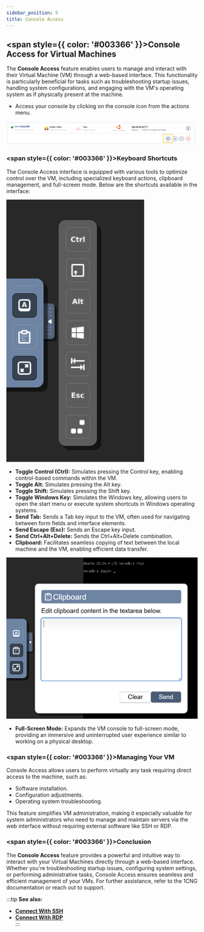 ```yaml
---
sidebar_position: 5
title: Console Access
---
```


## <span style={{ color: '#003366' }}>Console Access for Virtual Machines</span>

The **Console Access** feature enables users to manage and interact with their Virtual Machine (VM) through a web-based interface. This functionality is particularly beneficial for tasks such as troubleshooting startup issues, handling system configurations, and engaging with the VM's operating system as if physically present at the machine.

- Access your console by clicking on the console icon from the actions menu.

![Console Access](vmimages/console-access.png)

### <span style={{ color: '#003366' }}>Keyboard Shortcuts</span>

The Console Access interface is equipped with various tools to optimize control over the VM, including specialized keyboard actions, clipboard management, and full-screen mode. Below are the shortcuts available in the interface:

![Console Shortcuts](vmimages/console_access_shortcuts.png)

- **Toggle Control (Ctrl):** Simulates pressing the Control key, enabling control-based commands within the VM.
- **Toggle Alt:** Simulates pressing the Alt key.
- **Toggle Shift:** Simulates pressing the Shift key.
- **Toggle Windows Key:** Simulates the Windows key, allowing users to open the start menu or execute system shortcuts in Windows operating systems.
- **Send Tab:** Sends a Tab key input to the VM, often used for navigating between form fields and interface elements.
- **Send Escape (Esc):** Sends an Escape key input.
- **Send Ctrl+Alt+Delete:** Sends the Ctrl+Alt+Delete combination.
- **Clipboard:** Facilitates seamless copying of text between the local machine and the VM, enabling efficient data transfer.

![Clipboard Shortcuts](vmimages/console_access_shortcuts_clipboard.png)

- **Full-Screen Mode:** Expands the VM console to full-screen mode, providing an immersive and uninterrupted user experience similar to working on a physical desktop.

### <span style={{ color: '#003366' }}>Managing Your VM</span>

Console Access allows users to perform virtually any task requiring direct access to the machine, such as:

- Software installation.
- Configuration adjustments.
- Operating system troubleshooting.

This feature simplifies VM administration, making it especially valuable for system administrators who need to manage and maintain servers via the web interface without requiring external software like SSH or RDP.

### <span style={{ color: '#003366' }}>Conclusion</span>

The **Console Access** feature provides a powerful and intuitive way to interact with your Virtual Machines directly through a web-based interface. Whether you're troubleshooting startup issues, configuring system settings, or performing administrative tasks, Console Access ensures seamless and efficient management of your VMs. For further assistance, refer to the 1CNG documentation or reach out to support.

:::tip
**See also:**  
- **[Connect With SSH](./Connect%20With%20SSH.md)**  
- **[Connect With RDP](./Connect%20With%20RDP.md)**  
:::

